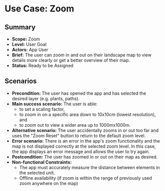 # Use Case: Zoom

## Summary

- **Scope:** Zoom
- **Level:** User Goal
- **Actors:** App User
- **Brief:** The user can zoom in and out on their landscape map to view details more clearly or get a better overview of their map.
- **Status:** Ready to be Assigned

## Scenarios

- **Precondition:**
  The user has opened the app and has selected the desired layer (e.g. plants, paths).
- **Main success scenario:**
  The user is able:
  - to set a scaling factor,
  - to zoom in on a specific area down to 10x10cm (lowest resolution), and
  - to zoom out to view a wider area up to 1000mx1000m.
- **Alternative scenario:**
  The user accidentally zooms in or out too far and uses the "Zoom Reset" button to return to the default zoom level.
- **Error scenario:**
  There is an error in the app's zoom functionality and the map is not displayed correctly at the selected zoom level.
  In this case, the app displays an error message and allows the user to try again.
- **Postcondition:**
  The user has zoomed in or out on their map as desired.
- **Non-functional Constraints:**
  - The app must accurately measure the distance between elements in the selected unit.
  - Offline availability (if zoom is within the range of previously used zoom anywhere on the map)

